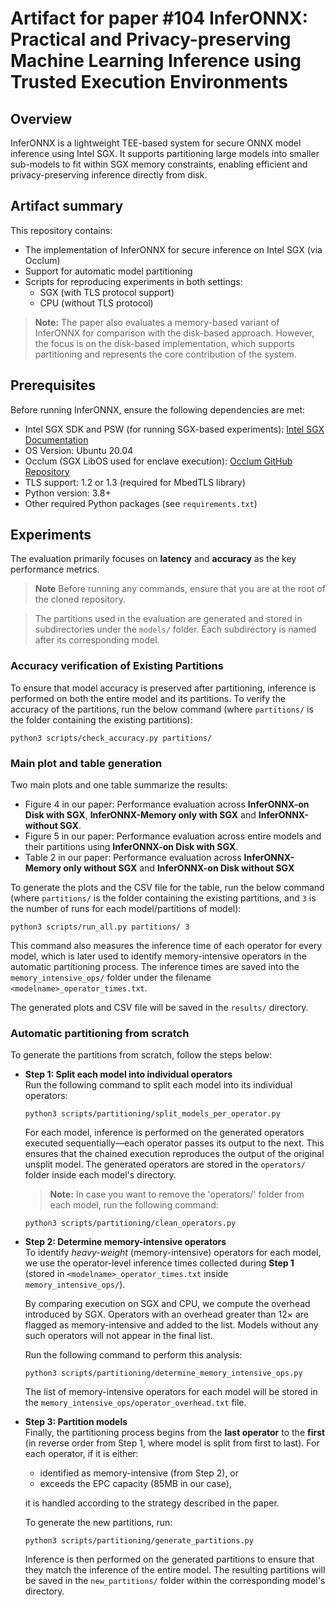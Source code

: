 # Artifact for paper #104 InferONNX: Practical and Privacy-preserving Machine Learning Inference using Trusted Execution Environments

## Overview
InferONNX is a lightweight TEE-based system for secure ONNX model inference using Intel SGX. It supports partitioning large models into smaller sub-models to fit within SGX memory constraints, enabling efficient and privacy-preserving inference directly from disk.

## Artifact summary
This repository contains:
* The implementation of InferONNX for secure inference on Intel SGX (via Occlum)
* Support for automatic model partitioning
* Scripts for reproducing experiments in both settings:
  * SGX (with TLS protocol support)
  * CPU (without TLS protocol)

> **Note:** The paper also evaluates a memory-based variant of InferONNX for comparison with the disk-based approach. However, the focus is on the disk-based implementation, which supports partitioning and represents the core contribution of the system.

## Prerequisites
Before running InferONNX, ensure the following dependencies are met:
* Intel SGX SDK and PSW (for running SGX-based experiments): [Intel SGX Documentation](https://download.01.org/intel-sgx/latest/dcap-latest/linux/docs/Intel_SGX_SW_Installation_Guide_for_Linux.pdf)
* OS Version: Ubuntu 20.04
* Occlum (SGX LibOS used for enclave execution): [Occlum GitHub Repository](https://github.com/occlum/occlum)
* TLS support: 1.2 or 1.3 (required for MbedTLS library)
* Python version: 3.8+
* Other required Python packages (see `requirements.txt`)

## Experiments
The evaluation primarily focuses on **latency** and **accuracy** as the key performance metrics.
> **Note** Before running any commands, ensure that you are at the root of the cloned repository.

> The partitions used in the evaluation are generated and stored in subdirectories under the `models/` folder. Each subdirectory is named after its corresponding model.

### Accuracy verification of Existing Partitions
To ensure that model accuracy is preserved after partitioning, inference is performed on both the entire model and its partitions. To verify the accuracy of the partitions, run the below command (where `partitions/` is the folder containing the existing partitions):
```
python3 scripts/check_accuracy.py partitions/
```

### Main plot and table generation
Two main plots and one table summarize the results:
* Figure 4 in our paper: Performance evaluation across **InferONNX-on Disk with SGX**, **InferONNX-Memory only with SGX** and **InferONNX-without SGX**.
* Figure 5 in our paper: Performance evaluation across entire models and their partitions using **InferONNX-on Disk with SGX**.
* Table 2 in our paper: Performance evaluation across **InferONNX-Memory only without SGX** and **InferONNX-on Disk without SGX**

To generate the plots and the CSV file for the table, run the below command (where `partitions/` is the folder containing the existing partitions, and `3` is the number of runs for each model/partitions of model):
```
python3 scripts/run_all.py partitions/ 3
```
This command also measures the inference time of each operator for every model, which is later used to identify memory-intensive operators in the automatic partitioning process. The inference times are saved into the `memory_intensive_ops/` folder under the filename `<modelname>_operator_times.txt`.

The generated plots and CSV file will be saved in the `results/` directory.

### Automatic partitioning from scratch
To generate the partitions from scratch, follow the steps below:

* **Step 1: Split each model into individual operators**  
  Run the following command to split each model into its individual operators:  

      python3 scripts/partitioning/split_models_per_operator.py

    For each model, inference is performed on the generated operators executed sequentially—each operator passes its output to the next. This ensures that the chained execution reproduces the output of the original unsplit model. The generated operators are stored in the `operators/` folder inside each model's directory.  
  > **Note:** In case you want to remove the 'operators/' folder from each model, run the following command:

      python3 scripts/partitioning/clean_operators.py


* **Step 2: Determine memory-intensive operators**  
To identify *heavy-weight* (memory-intensive) operators for each model, we use the operator-level inference times collected during **Step 1** (stored in `<modelname>_operator_times.txt` inside `memory_intensive_ops/`).

    By comparing execution on SGX and CPU, we compute the overhead introduced by SGX. Operators with an overhead greater than 12× are flagged as memory-intensive and added to the list. Models without any such operators will not appear in the final list.

    Run the following command to perform this analysis:

      python3 scripts/partitioning/determine_memory_intensive_ops.py

    The list of memory-intensive operators for each model will be stored in the `memory_intensive_ops/operator_overhead.txt` file.

* **Step 3: Partition models**  
Finally, the partitioning process begins from the **last operator** to the **first** (in reverse order from Step 1, where model is split from first to last). For each operator, if it is either:  
  * identified as memory-intensive (from Step 2), or
  * exceeds the EPC capacity (85MB in our case),
  
  it is handled according to the strategy described in the paper.

  To generate the new partitions, run:

      python3 scripts/partitioning/generate_partitions.py

    Inference is then performed on the generated partitions to ensure that they match the inference of the entire model. The resulting partitions will be saved in the `new_partitions/` folder within the corresponding model's directory.
